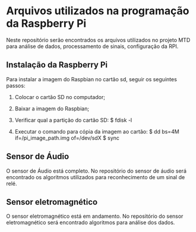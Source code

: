 # Arquivos utilizados na programação da Raspberry Pi 

Neste repositório serão encontrados os arquivos utilizados no projeto MTD para análise de dados, processamento de sinais, configuração da RPI.

## Instalação da Raspberry Pi

Para instalar a imagem do Raspbian no cartão sd, seguir os seguintes passos:

1) Colocar o cartão SD no computador;

2) Baixar a imagem do Raspbian;

3) Verificar qual a partição do cartão SD:
	$ fdisk -l

4) Executar o comando para cópia da imagem ao cartão:
	$ dd bs=4M if=/pi_image_path.img of=/dev/sdX
	$ sync

## Sensor de Áudio

O sensor de Áudio está completo. No repositório do sensor de áudio será encontrado os algoritmos utilizados para reconhecimento de um sinal de relé.

## Sensor eletromagnético

O sensor eletromagnético está em andamento. No repositório do sensor eletromagnético será encontrado algoritmos para análise dos dados.

